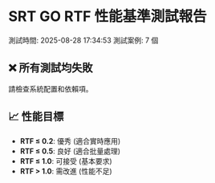# SRT GO RTF 性能基準測試報告

測試時間: 2025-08-28 17:34:53
測試案例: 7 個

## ❌ 所有測試均失敗
請檢查系統配置和依賴項。

## 📈 性能目標

- **RTF ≤ 0.2**: 優秀 (適合實時應用)
- **RTF ≤ 0.5**: 良好 (適合批量處理)
- **RTF ≤ 1.0**: 可接受 (基本要求)
- **RTF > 1.0**: 需改進 (性能不足)